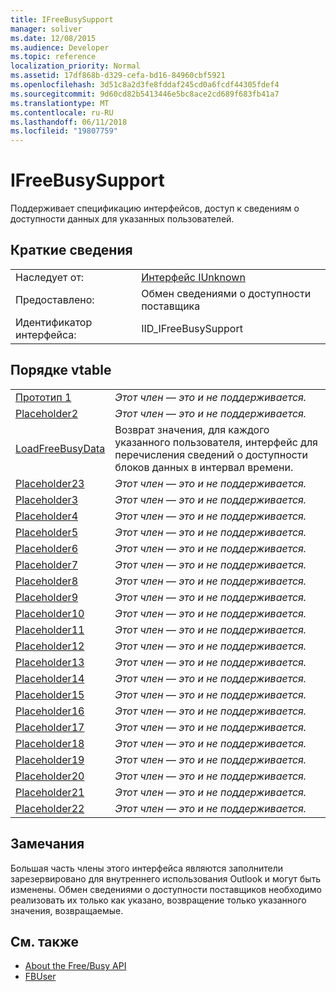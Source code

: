 ```yaml
---
title: IFreeBusySupport
manager: soliver
ms.date: 12/08/2015
ms.audience: Developer
ms.topic: reference
localization_priority: Normal
ms.assetid: 17df868b-d329-cefa-bd16-84960cbf5921
ms.openlocfilehash: 3d51c8a2d3fe8fddaf245cd0a6fcdf44305fdef4
ms.sourcegitcommit: 9d60cd82b5413446e5bc8ace2cd689f683fb41a7
ms.translationtype: MT
ms.contentlocale: ru-RU
ms.lasthandoff: 06/11/2018
ms.locfileid: "19807759"
---
```

# <a name="ifreebusysupport"></a>IFreeBusySupport

Поддерживает спецификацию интерфейсов, доступ к сведениям о доступности данных для указанных пользователей. 
  
## <a name="quick-info"></a>Краткие сведения

|||
|:-----|:-----|
|Наследует от:  <br/> |[Интерфейс IUnknown](http://msdn.microsoft.com/library/33f1d79a-33fc-4ce5-a372-e08bda378332%28Office.15%29.aspx) <br/> |
|Предоставлено:  <br/> |Обмен сведениями о доступности поставщика  <br/> |
|Идентификатор интерфейса:  <br/> |IID_IFreeBusySupport  <br/> |
   
## <a name="vtable-order"></a>Порядке vtable

|||
|:-----|:-----|
|[Прототип 1](ifreebusysupport-placeholder1.md) <br/> | *Этот член — это и не поддерживается.*  <br/> |
|[Placeholder2](ifreebusysupport-placeholder2.md) <br/> | *Этот член — это и не поддерживается.*  <br/> |
|[LoadFreeBusyData](ifreebusysupport-loadfreebusydata.md) <br/> |Возврат значения, для каждого указанного пользователя, интерфейс для перечисления сведений о доступности блоков данных в интервал времени.  <br/> |
|[Placeholder23](ifreebusysupport-placeholder23.md) <br/> | *Этот член — это и не поддерживается.*  <br/> |
|[Placeholder3](ifreebusysupport-placeholder3.md) <br/> | *Этот член — это и не поддерживается.*  <br/> |
|[Placeholder4](ifreebusysupport-placeholder4.md) <br/> | *Этот член — это и не поддерживается.*  <br/> |
|[Placeholder5](ifreebusysupport-placeholder5.md) <br/> | *Этот член — это и не поддерживается.*  <br/> |
|[Placeholder6](ifreebusysupport-placeholder6.md) <br/> | *Этот член — это и не поддерживается.*  <br/> |
|[Placeholder7](ifreebusysupport-placeholder7.md) <br/> | *Этот член — это и не поддерживается.*  <br/> |
|[Placeholder8](ifreebusysupport-placeholder8.md) <br/> | *Этот член — это и не поддерживается.*  <br/> |
|[Placeholder9](ifreebusysupport-placeholder9.md) <br/> | *Этот член — это и не поддерживается.*  <br/> |
|[Placeholder10](ifreebusysupport-placeholder10.md) <br/> | *Этот член — это и не поддерживается.*  <br/> |
|[Placeholder11](ifreebusysupport-placeholder11.md) <br/> | *Этот член — это и не поддерживается.*  <br/> |
|[Placeholder12](ifreebusysupport-placeholder12.md) <br/> | *Этот член — это и не поддерживается.*  <br/> |
|[Placeholder13](ifreebusysupport-placeholder13.md) <br/> | *Этот член — это и не поддерживается.*  <br/> |
|[Placeholder14](ifreebusysupport-placeholder14.md) <br/> | *Этот член — это и не поддерживается.*  <br/> |
|[Placeholder15](ifreebusysupport-placeholder15.md) <br/> | *Этот член — это и не поддерживается.*  <br/> |
|[Placeholder16](ifreebusysupport-placeholder16.md) <br/> | *Этот член — это и не поддерживается.*  <br/> |
|[Placeholder17](ifreebusysupport-placeholder17.md) <br/> | *Этот член — это и не поддерживается.*  <br/> |
|[Placeholder18](ifreebusysupport-placeholder18.md) <br/> | *Этот член — это и не поддерживается.*  <br/> |
|[Placeholder19](ifreebusysupport-placeholder19.md) <br/> | *Этот член — это и не поддерживается.*  <br/> |
|[Placeholder20](ifreebusysupport-placeholder20.md) <br/> | *Этот член — это и не поддерживается.*  <br/> |
|[Placeholder21](ifreebusysupport-placeholder21.md) <br/> | *Этот член — это и не поддерживается.*  <br/> |
|[Placeholder22](ifreebusysupport-placeholder22.md) <br/> | *Этот член — это и не поддерживается.*  <br/> |
   
## <a name="remarks"></a>Замечания

Большая часть члены этого интерфейса являются заполнители зарезервировано для внутреннего использования Outlook и могут быть изменены. Обмен сведениями о доступности поставщиков необходимо реализовать их только как указано, возвращение только указанного значения, возвращаемые.
  
## <a name="see-also"></a>См. также

- [About the Free/Busy API](about-the-free-busy-api.md)
- [FBUser](fbuser.md)

